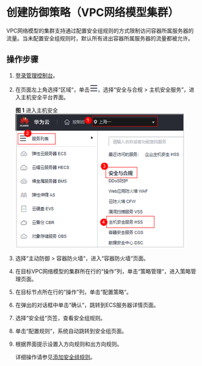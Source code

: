 # 创建防御策略（VPC网络模型集群）<a name="hss_01_0502"></a>

VPC网络模型的集群支持通过配置安全组规则的方式限制访问容器所属服务器的流量。当未配置安全组规则时，默认所有进出容器所属服务器的流量都被允许。

## 操作步骤<a name="section14983132510478"></a>

1.  [登录管理控制台](https://console.huaweicloud.com/?locale=zh-cn)。
2.  在页面左上角选择“区域“，单击![](figures/zh-cn_image_0000001517317834.png)，选择“安全与合规 \> 主机安全服务”，进入主机安全平台界面。

    **图 1**  进入主机安全<a name="hss_01_0234_fig1855613765114"></a>  
    ![](figures/进入主机安全.png "进入主机安全")

1.  选择“主动防御  \>   容器防火墙“，进入“容器防火墙“页面。
2.  在目标VPC网络模型的集群所在行的“操作”列，单击“策略管理“，进入策略管理页面。
3.  在目标节点所在行的“操作”列，单击“配置策略“。
4.  在弹出的对话框中单击“确认“，跳转到ECS服务器详情页面。
5.  选择“安全组“页签，查看安全组规则。
6.  单击“配置规则“，系统自动跳转到安全组页面。
7.  根据界面提示设置入方向规则和出方向规则。

    详细操作请参见[添加安全组规则](https://support.huaweicloud.com/usermanual-vpc/zh-cn_topic_0030969470.html)。

